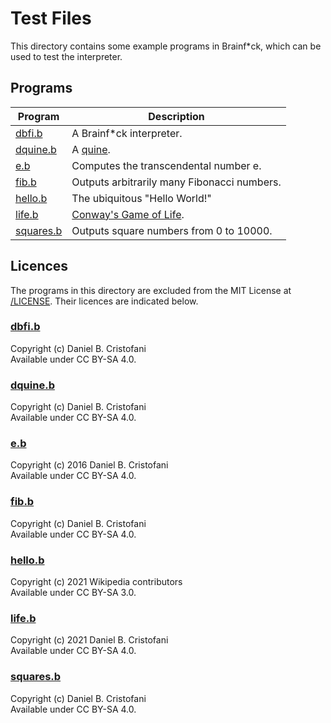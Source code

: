# Test Files

This directory contains some example programs in Brainf\*ck, which can be used to test the interpreter.

## Programs

| Program                      | Description                                                                     |
| ---------------------------- | ------------------------------------------------------------------------------- |
| [dbfi.b](/test/dbfi.b)       | A Brainf\*ck interpreter.                                                       |
| [dquine.b](/test/dquine.b)   | A [quine](<https://en.wikipedia.org/wiki/Quine_(computing)>).                   |
| [e.b](/test/e.b)             | Computes the transcendental number e.                                           |
| [fib.b](/test/fib.b)         | Outputs arbitrarily many Fibonacci numbers.                                     |
| [hello.b](/test/hello.b)     | The ubiquitous "Hello World!"                                                   |
| [life.b](/test/life.b)       | [Conway's Game of Life](https://en.wikipedia.org/wiki/Conway%27s_Game_of_Life). |
| [squares.b](/test/squares.b) | Outputs square numbers from 0 to 10000.                                         |

## Licences

The programs in this directory are excluded from the MIT License at [/LICENSE](/LICENSE). Their licences are indicated below.

### [dbfi.b](/test/dbfi.b)

Copyright (c) Daniel B. Cristofani  
Available under CC BY-SA 4.0.

### [dquine.b](/test/dquine.b)

Copyright (c) Daniel B. Cristofani  
Available under CC BY-SA 4.0.

### [e.b](/test/e.b)

Copyright (c) 2016 Daniel B. Cristofani  
Available under CC BY-SA 4.0.

### [fib.b](/test/fib.b)

Copyright (c) Daniel B. Cristofani  
Available under CC BY-SA 4.0.

### [hello.b](/test/hello.b)

Copyright (c) 2021 Wikipedia contributors  
Available under CC BY-SA 3.0.

### [life.b](/test/life.b)

Copyright (c) 2021 Daniel B. Cristofani  
Available under CC BY-SA 4.0.

### [squares.b](/test/squares.b)

Copyright (c) Daniel B. Cristofani  
Available under CC BY-SA 4.0.
